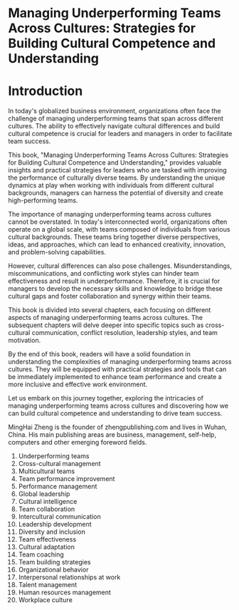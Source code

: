 # Managing Underperforming Teams Across Cultures: Strategies for Building Cultural Competence and Understanding

# Introduction

In today's globalized business environment, organizations often face the challenge of managing underperforming teams that span across different cultures. The ability to effectively navigate cultural differences and build cultural competence is crucial for leaders and managers in order to facilitate team success.

This book, "Managing Underperforming Teams Across Cultures: Strategies for Building Cultural Competence and Understanding," provides valuable insights and practical strategies for leaders who are tasked with improving the performance of culturally diverse teams. By understanding the unique dynamics at play when working with individuals from different cultural backgrounds, managers can harness the potential of diversity and create high-performing teams.

The importance of managing underperforming teams across cultures cannot be overstated. In today's interconnected world, organizations often operate on a global scale, with teams composed of individuals from various cultural backgrounds. These teams bring together diverse perspectives, ideas, and approaches, which can lead to enhanced creativity, innovation, and problem-solving capabilities.

However, cultural differences can also pose challenges. Misunderstandings, miscommunications, and conflicting work styles can hinder team effectiveness and result in underperformance. Therefore, it is crucial for managers to develop the necessary skills and knowledge to bridge these cultural gaps and foster collaboration and synergy within their teams.

This book is divided into several chapters, each focusing on different aspects of managing underperforming teams across cultures. The subsequent chapters will delve deeper into specific topics such as cross-cultural communication, conflict resolution, leadership styles, and team motivation.

By the end of this book, readers will have a solid foundation in understanding the complexities of managing underperforming teams across cultures. They will be equipped with practical strategies and tools that can be immediately implemented to enhance team performance and create a more inclusive and effective work environment.

Let us embark on this journey together, exploring the intricacies of managing underperforming teams across cultures and discovering how we can build cultural competence and understanding to drive team success.

MingHai Zheng is the founder of zhengpublishing.com and lives in Wuhan, China. His main publishing areas are business, management, self-help, computers and other emerging foreword fields.



1. Underperforming teams
2. Cross-cultural management
3. Multicultural teams
4. Team performance improvement
5. Performance management
6. Global leadership
7. Cultural intelligence
8. Team collaboration
9. Intercultural communication
10. Leadership development
11. Diversity and inclusion
12. Team effectiveness
13. Cultural adaptation
14. Team coaching
15. Team building strategies
16. Organizational behavior
17. Interpersonal relationships at work
18. Talent management
19. Human resources management
20. Workplace culture

